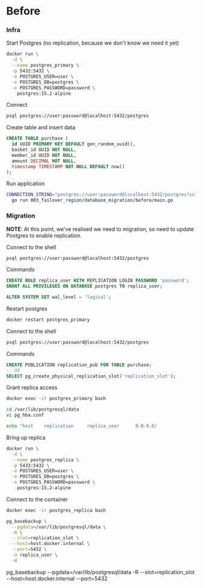# Before

### Infra

Start Postgres (no replication, because we don't know we need it yet)

``` sh
docker run \
  -d \
  --name postgres_primary \
  -p 5432:5432 \
  -e POSTGRES_USER=user \
  -e POSTGRES_DB=postgres \
  -e POSTGRES_PASSWORD=password \
    postgres:15.2-alpine
```

Connect

``` sh
psql postgres://user:password@localhost:5432/postgres 
```

Create table and insert data

``` sql
CREATE TABLE purchase (
  id UUID PRIMARY KEY DEFAULT gen_random_uuid(),
  basket_id UUID NOT NULL,
  member_id UUID NOT NULL,
  amount DECIMAL NOT NULL,
  timestamp TIMESTAMP NOT NULL DEFAULT now()
);
```

Run application

``` sh
CONNECTION_STRING="postgres://user:password@localhost:5432/postgres?sslmode=disable" \
  go run 003_failover_region/database_migration/before/main.go
```

### Migration

**NOTE**: At this point, we've realised we need to migration, so need to update Postgres to enable replication.

Connect to the shell

``` sh
psql postgres://user:password@localhost:5432/postgres 
```

Commands

``` sql
CREATE ROLE replica_user WITH REPLICATION LOGIN PASSWORD 'password';
GRANT ALL PRIVILEGES ON DATABASE postgres TO replica_user;

ALTER SYSTEM SET wal_level = 'logical';
```

Restart postgres

``` sh
docker restart postgres_primary
```

Connect to the shell

``` sh
psql postgres://user:password@localhost:5432/postgres 
```

Commands

``` sql
CREATE PUBLICATION replication_pub FOR TABLE purchase;
-- OR
SELECT pg_create_physical_replication_slot('replication_slot');
```

Grant replica access

``` sh
docker exec -it postgres_primary bash

cd /var/lib/postgresql/data
vi pg_hba.conf

echo "host    replication     replica_user      0.0.0.0/               trust" >> pg_hba.conf
```

Bring up replica

``` sh
docker run \
  -d \
  --name postgres_replica \
  -p 5433:5432 \
  -e POSTGRES_USER=user \
  -e POSTGRES_DB=postgres \
  -e POSTGRES_PASSWORD=password \
    postgres:15.2-alpine
```

<!-- Connect to the shell

``` sh
psql postgres://user:password@localhost:5433/postgres 
```

Commands

``` sql
CREATE TABLE purchase (
  id UUID PRIMARY KEY DEFAULT gen_random_uuid(),
  basket_id UUID NOT NULL,
  member_id UUID NOT NULL,
  amount DECIMAL NOT NULL,
  timestamp TIMESTAMP NOT NULL DEFAULT now()
);

CREATE SUBSCRIPTION replication_sub
CONNECTION 'host=host.docker.internal dbname=postgres user=replica_user password=password application_name=replication'
PUBLICATION replication_pub;
``` -->

Connect to the container

``` sh
docker exec -it postgres_replica bash

pg_basebackup \
  --pgdata=/var/lib/postgresql/data \
  -R \
  --slot=replication_slot \
  --host=host.docker.internal \
  --port=5432 \
  -U replica_user \
  -W
```




pg_basebackup --pgdata=/var/lib/postgresql/data -R --slot=replication_slot --host=host.docker.internal --port=5432
